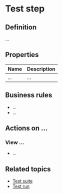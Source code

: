 # Test step

## Definition

...

## Properties
| Name | Description |
| ----------- | ----------- |
| ... | ... |

## Business rules
- ...
- ...

## Actions on ...

### View ...
- ...

## Related topics
- [Test suite](test-suite)
- [Test run](test-run)
